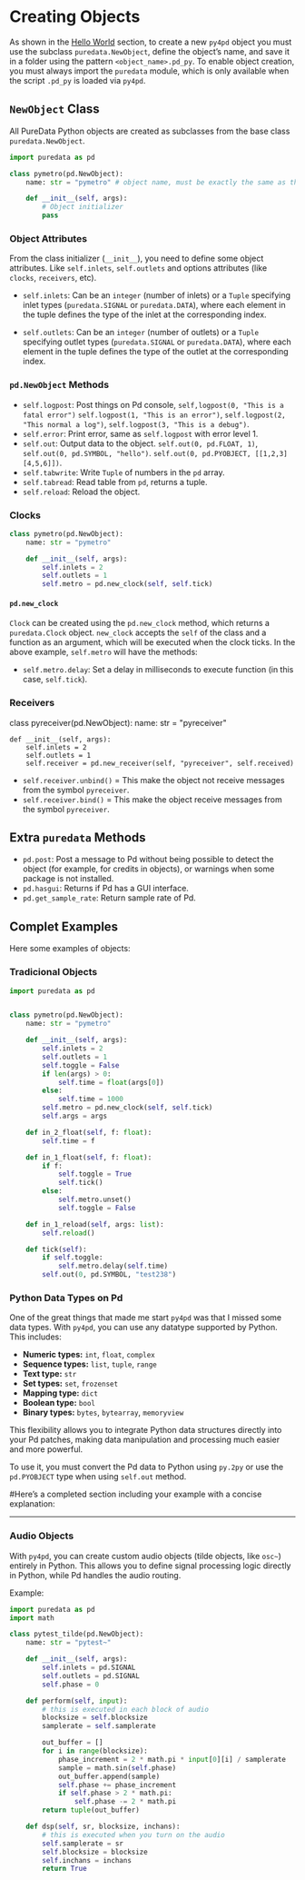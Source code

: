 # Creating Objects

As shown in the [Hello World](../hello) section, to create a new `py4pd` object you must use the subclass `puredata.NewObject`, define the object’s name, and save it in a folder using the pattern `<object_name>.pd_py`. To enable object creation, you must always import the `puredata` module, which is only available when the script `.pd_py` is loaded via `py4pd`.

## `NewObject` Class

All PureData Python objects are created as subclasses from the base class `puredata.NewObject`. 

```python
import puredata as pd

class pymetro(pd.NewObject):
    name: str = "pymetro" # object name, must be exactly the same as the file name without extension (pymetro.pd_py)

    def __init__(self, args):
        # Object initializer
        pass
```

### Object Attributes

From the class initializer (`__init__`), you need to define some object attributes. Like `self.inlets`, `self.outlets` and options attributes (like `clocks`, `receivers`, etc).

* `self.inlets`: Can be an `integer` (number of inlets) or a `Tuple` specifying inlet types (`puredata.SIGNAL` or `puredata.DATA`), where each element in the tuple defines the type of the inlet at the corresponding index.

* `self.outlets`: Can be an `integer` (number of outlets) or a `Tuple` specifying outlet types (`puredata.SIGNAL` or `puredata.DATA`), where each element in the tuple defines the type of the outlet at the corresponding index.

### `pd.NewObject` Methods 

* `self.logpost`: Post things on Pd console, `self,logpost(0, "This is a fatal error")` `self.logpost(1, "This is an error")`, `self.logpost(2, "This normal a log")`, `self.logpost(3, "This is a debug")`.
* `self.error`: Print error, same as `self.logpost` with error level 1.
* `self.out`: Output data to the object. `self.out(0, pd.FLOAT, 1)`, `self.out(0, pd.SYMBOL, "hello")`. `self.out(0, pd.PYOBJECT, [[1,2,3][4,5,6]])`. 
* `self.tabwrite`: Write `Tuple` of numbers in the `pd` array.
* `self.tabread`: Read table from `pd`, returns a tuple.
* `self.reload`: Reload the object.

### Clocks

``` python
class pymetro(pd.NewObject):
    name: str = "pymetro"

    def __init__(self, args):
        self.inlets = 2
        self.outlets = 1
        self.metro = pd.new_clock(self, self.tick)
```

#### `pd.new_clock`

`Clock` can be created using the `pd.new_clock` method, which returns a `puredata.Clock` object. `new_clock` accepts the `self` of the class and a function as an argument, which will be executed when the clock ticks. In the above example, `self.metro` will have the methods: 

* `self.metro.delay`: Set a delay in milliseconds to execute function (in this case, `self.tick`).

### Receivers

class pyreceiver(pd.NewObject):
    name: str = "pyreceiver"

    def __init__(self, args):
        self.inlets = 2
        self.outlets = 1
        self.receiver = pd.new_receiver(self, "pyreceiver", self.received)

* `self.receiver.unbind()` = This make the object not receive messages from the symbol `pyreceiver`.
* `self.receiver.bind()` = This make the object receive messages from the symbol `pyreceiver`.


## Extra `puredata` Methods

* `pd.post`: Post a message to Pd without being possible to detect the object (for example, for credits in objects), or warnings when some package is not installed.
* `pd.hasgui`: Returns if Pd has a GUI interface.
* `pd.get_sample_rate`: Return sample rate of Pd.




## Complet Examples

Here some examples of objects:

### Tradicional Objects

``` python
import puredata as pd


class pymetro(pd.NewObject):
    name: str = "pymetro"

    def __init__(self, args):
        self.inlets = 2
        self.outlets = 1
        self.toggle = False
        if len(args) > 0:
            self.time = float(args[0])
        else:
            self.time = 1000
        self.metro = pd.new_clock(self, self.tick)
        self.args = args

    def in_2_float(self, f: float):
        self.time = f

    def in_1_float(self, f: float):
        if f:
            self.toggle = True
            self.tick()
        else:
            self.metro.unset()
            self.toggle = False

    def in_1_reload(self, args: list):
        self.reload()

    def tick(self):
        if self.toggle:
            self.metro.delay(self.time)
        self.out(0, pd.SYMBOL, "test238")
``` 

### Python Data Types on Pd

One of the great things that made me start `py4pd` was that I missed some data types. With `py4pd`, you can use any datatype supported by Python. This includes:

* **Numeric types:** `int`, `float`, `complex`
* **Sequence types:** `list`, `tuple`, `range`
* **Text type:** `str`
* **Set types:** `set`, `frozenset`
* **Mapping type:** `dict`
* **Boolean type:** `bool`
* **Binary types:** `bytes`, `bytearray`, `memoryview`

This flexibility allows you to integrate Python data structures directly into your Pd patches, making data manipulation and processing much easier and more powerful.

To use it, you must convert the Pd data to Python using `py.2py` or use the `pd.PYOBJECT` type when using `self.out` method.


#Here’s a completed section including your example with a concise explanation:

---

### Audio Objects

With `py4pd`, you can create custom audio objects (tilde objects, like `osc~`) entirely in Python. This allows you to define signal processing logic directly in Python, while Pd handles the audio routing.

Example:

```python
import puredata as pd
import math

class pytest_tilde(pd.NewObject):
    name: str = "pytest~"

    def __init__(self, args):
        self.inlets = pd.SIGNAL
        self.outlets = pd.SIGNAL
        self.phase = 0

    def perform(self, input):
        # this is executed in each block of audio
        blocksize = self.blocksize
        samplerate = self.samplerate

        out_buffer = []
        for i in range(blocksize):
            phase_increment = 2 * math.pi * input[0][i] / samplerate
            sample = math.sin(self.phase)
            out_buffer.append(sample)
            self.phase += phase_increment
            if self.phase > 2 * math.pi:
                self.phase -= 2 * math.pi
        return tuple(out_buffer)

    def dsp(self, sr, blocksize, inchans):
        # this is executed when you turn on the audio
        self.samplerate = sr
        self.blocksize = blocksize
        self.inchans = inchans
        return True
```
